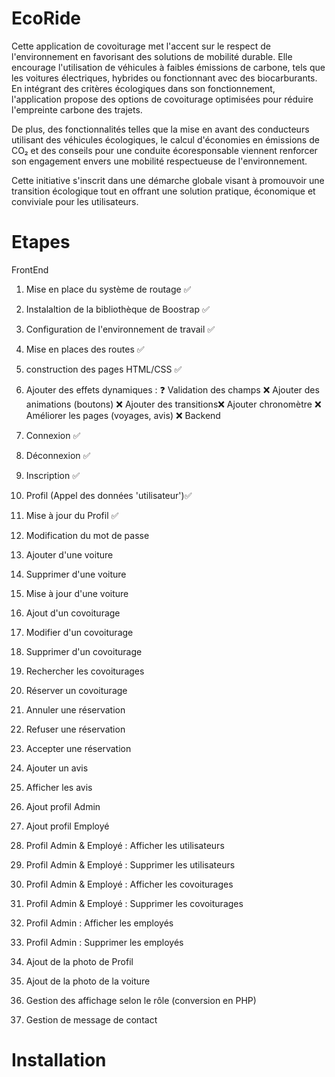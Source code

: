# EcoRide
Cette application de covoiturage met l'accent sur le respect de l'environnement en favorisant des solutions de mobilité durable. Elle encourage l'utilisation de véhicules à faibles émissions de carbone, tels que les voitures électriques, hybrides ou fonctionnant avec des biocarburants. En intégrant des critères écologiques dans son fonctionnement, l'application propose des options de covoiturage optimisées pour réduire l'empreinte carbone des trajets.

De plus, des fonctionnalités telles que la mise en avant des conducteurs utilisant des véhicules écologiques, le calcul d'économies en émissions de CO₂ et des conseils pour une conduite écoresponsable viennent renforcer son engagement envers une mobilité respectueuse de l'environnement.

Cette initiative s'inscrit dans une démarche globale visant à promouvoir une transition écologique tout en offrant une solution pratique, économique et conviviale pour les utilisateurs.

# Etapes
FrontEnd
1. Mise en place du système de routage ✅
2. Instalaltion de la bibliothèque de Boostrap ✅
3. Configuration de l'environnement de travail ✅
4. Mise en places des routes ✅
5. construction des pages HTML/CSS ✅
6. Ajouter des effets dynamiques : ❓
    Validation des champs ❌
    Ajouter des animations (boutons) ❌
    Ajouter des transitions❌
    Ajouter chronomètre ❌
    Améliorer les pages (voyages, avis) ❌
Backend
1. Connexion ✅
2. Déconnexion ✅
3. Inscription ✅
4. Profil (Appel des données 'utilisateur')✅
5. Mise à jour du Profil ✅
6. Modification du mot de passe
7. Ajouter d'une voiture 
8. Supprimer d'une voiture 
9. Mise à jour d'une voiture
10. Ajout d'un covoiturage
11. Modifier d'un covoiturage
12. Supprimer d'un covoiturage
13. Rechercher les covoiturages
14. Réserver un covoiturage
15. Annuler une réservation
16. Refuser une réservation
17. Accepter une réservation
18. Ajouter un avis
19. Afficher les avis
20. Ajout profil Admin
21. Ajout profil Employé
22. Profil Admin & Employé : Afficher les utilisateurs
23. Profil Admin & Employé : Supprimer les utilisateurs
24. Profil Admin & Employé : Afficher les covoiturages
25. Profil Admin & Employé : Supprimer les covoiturages
26. Profil Admin : Afficher les employés
27. Profil Admin : Supprimer les employés

99. Ajout de la photo de Profil
99. Ajout de la photo de la voiture
99. Gestion des affichage selon le rôle (conversion en PHP)
99. Gestion de message de contact


# Installation

